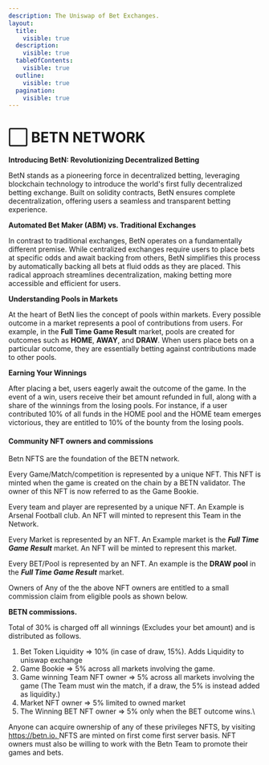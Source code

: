 ```yaml
---
description: The Uniswap of Bet Exchanges.
layout:
  title:
    visible: true
  description:
    visible: true
  tableOfContents:
    visible: true
  outline:
    visible: true
  pagination:
    visible: true
---
```


# ⬜ BETN NETWORK

**Introducing BetN: Revolutionizing Decentralized Betting**

BetN stands as a pioneering force in decentralized betting, leveraging blockchain technology to introduce the world's first fully decentralized betting exchange. Built on solidity contracts, BetN ensures complete decentralization, offering users a seamless and transparent betting experience.

**Automated Bet Maker (ABM) vs. Traditional Exchanges**

In contrast to traditional exchanges, BetN operates on a fundamentally different premise. While centralized exchanges require users to place bets at specific odds and await backing from others, BetN simplifies this process by automatically backing all bets at fluid odds as they are placed. This radical approach streamlines decentralization, making betting more accessible and efficient for users.

**Understanding Pools in Markets**

At the heart of BetN lies the concept of pools within markets. Every possible outcome in a market represents a pool of contributions from users. For example, in the  **Full Time Game Result** market, pools are created for outcomes such as **HOME**, **AWAY**, and **DRAW**. When users place bets on a particular outcome, they are essentially betting against contributions made to other pools.

**Earning Your Winnings**

After placing a bet, users eagerly await the outcome of the game. In the event of a win, users receive their bet amount refunded in full, along with a share of the winnings from the losing pools. For instance, if a user contributed 10% of all funds in the HOME pool and the HOME team emerges victorious, they are entitled to 10% of the bounty from the losing pools.

#### Community NFT owners and commissions

Betn NFTS are the foundation of the BETN network. &#x20;

Every Game/Match/competition is represented by a unique NFT.  This NFT is minted  when the game is created on the chain by a BETN validator. The owner of this NFT is now referred to as the Game Bookie.

Every team and player are represented by a unique NFT. An Example is Arsenal Football club. An NFT will minted to represent this Team in the Network.

Every Market is represented by an NFT. An Example market is the _**Full Time Game Result**_ market. An NFT will be minted to represent this market.

Every BET/Pool is represented by an NFT. An example is the **DRAW  pool** in the _**Full Time Game Result**_ market.

Owners of Any of the the above NFT owners are entitled to a small commission claim from eligible pools as shown below.

**BETN  commissions.**

Total of 30% is charged off all winnings (Excludes your bet amount) and is distributed  as follows.

1. Bet Token Liquidity => 10% (in case of draw, 15%). Adds Liquidity to uniswap exchange
2. Game Bookie => 5% across all markets involving the game.
3. Game winning Team NFT owner => 5% across all markets involving the game  (The Team must win the match, if a draw, the 5% is instead added as liquidity.)
4. Market NFT owner => 5%  limited to owned market
5. The Winning BET NFT owner => 5%  only when the BET outcome wins.\


Anyone can acquire ownership of any of these privileges NFTS, by visiting [https://betn.io. ](https://betn.io)NFTS are minted on first come first server basis. NFT owners must also be willing to work with the Betn Team to promote their games and bets.








